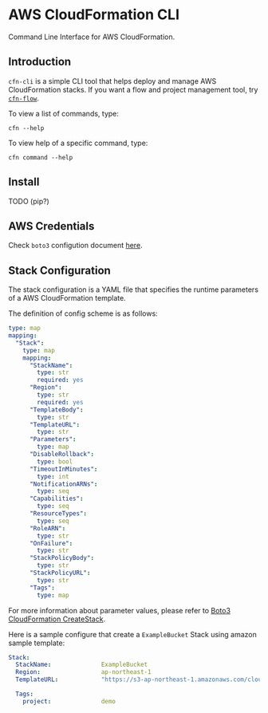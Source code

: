 # AWS CloudFormation CLI
Command Line Interface for AWS CloudFormation.

## Introduction
`cfn-cli` is a simple CLI tool that helps deploy and manage AWS CloudFormation stacks.
If you want a flow and project management tool, try [`cfn-flow`](https://github.com/kickstarter/cfn-flow/blob/master/README.md).

To view a list of commands, type:
    
    cfn --help

To view help of a specific command, type:

    cfn command --help

## Install

TODO (pip?)

## AWS Credentials

Check `boto3` configution document [here](https://boto3.readthedocs.io/en/latest/guide/quickstart.html#configuration).

## Stack Configuration

The stack configuration is a YAML file that specifies the runtime parameters of
a AWS CloudFormation template.

The definition of config scheme is as follows:

```yaml
type: map
mapping:
  "Stack":
    type: map
    mapping:
	  "StackName":
	    type: str
	    required: yes
	  "Region":
	    type: str
	    required: yes
	  "TemplateBody":
	    type: str
	  "TemplateURL":
	    type: str
	  "Parameters":
	    type: map
	  "DisableRollback":
	    type: bool
	  "TimeoutInMinutes":
	    type: int
	  "NotificationARNs":
	    type: seq
	  "Capabilities":
	    type: seq
	  "ResourceTypes":
	    type: seq
	  "RoleARN":
	    type: str
	  "OnFailure":
	    type: str
	  "StackPolicyBody":
	    type: str
	  "StackPolicyURL":
	    type: str
	  "Tags":
	    type: map

```

For more information about parameter values, please refer to 
[Boto3 CloudFormation CreateStack](http://boto3.readthedocs.io/en/latest/reference/services/cloudformation.html#CloudFormation.ServiceResource.create_stack). 

Here is a sample configure that create a `ExampleBucket` Stack using amazon sample
template:
	
```yaml
Stack:
  StackName:              ExampleBucket
  Region:                 ap-northeast-1
  TemplateURL:            "https://s3-ap-northeast-1.amazonaws.com/cloudformation-templates-ap-northeast-1/S3_Website_Bucket_With_Retain_On_Delete.template"

  Tags:
    project:              demo
```
	
